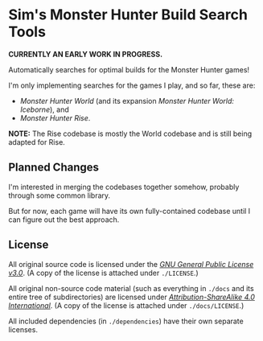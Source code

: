 # Sim's Monster Hunter Build Search Tools

**CURRENTLY AN EARLY WORK IN PROGRESS.**

Automatically searches for optimal builds for the Monster Hunter games!

I'm only implementing searches for the games I play, and so far, these are:

- *Monster Hunter World* (and its expansion *Monster Hunter World: Iceborne*), and
- *Monster Hunter Rise*.

**NOTE:** The Rise codebase is mostly the World codebase and is still being adapted for Rise.

## Planned Changes

I'm interested in merging the codebases together somehow, probably through some common library.

But for now, each game will have its own fully-contained codebase until I can figure out the best approach.

## License

All original source code is licensed under the [*GNU General Public License v3.0*](https://www.gnu.org/licenses/gpl-3.0.en.html). (A copy of the license is attached under `./LICENSE`.)

All original non-source code material (such as everything in `./docs` and its entire tree of subdirectories) are licensed under [*Attribution-ShareAlike 4.0 International*](http://creativecommons.org/licenses/by-sa/4.0/). (A copy of the license is attached under `./docs/LICENSE`.)

All included dependencies (in `./dependencies`) have their own separate licenses.

